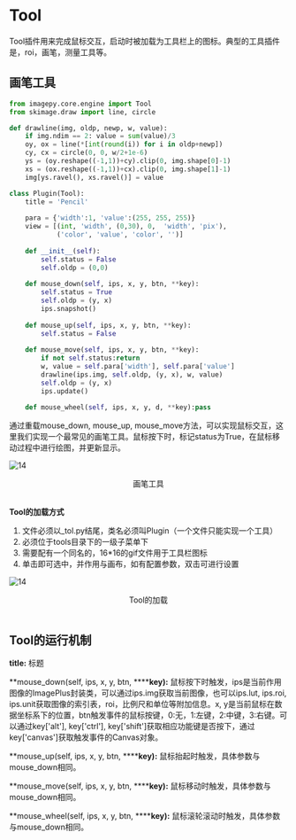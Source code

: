 # <span id = "Tool">Tool</span>

Tool插件用来完成鼠标交互，启动时被加载为工具栏上的图标。典型的工具插件是，roi，画笔，测量工具等。



## <span id = "画笔工具">画笔工具</span>

```python
from imagepy.core.engine import Tool
from skimage.draw import line, circle

def drawline(img, oldp, newp, w, value):
    if img.ndim == 2: value = sum(value)/3
    oy, ox = line(*[int(round(i)) for i in oldp+newp])
    cy, cx = circle(0, 0, w/2+1e-6)
    ys = (oy.reshape((-1,1))+cy).clip(0, img.shape[0]-1)
    xs = (ox.reshape((-1,1))+cx).clip(0, img.shape[1]-1)
    img[ys.ravel(), xs.ravel()] = value

class Plugin(Tool):
    title = 'Pencil'
    
    para = {'width':1, 'value':(255, 255, 255)}
    view = [(int, 'width', (0,30), 0,  'width', 'pix'),
            ('color', 'value', 'color', '')]
    
    def __init__(self):
        self.status = False
        self.oldp = (0,0)
        
    def mouse_down(self, ips, x, y, btn, **key):
        self.status = True
        self.oldp = (y, x)
        ips.snapshot()
    
    def mouse_up(self, ips, x, y, btn, **key):
        self.status = False
    
    def mouse_move(self, ips, x, y, btn, **key):
        if not self.status:return
        w, value = self.para['width'], self.para['value']
        drawline(ips.img, self.oldp, (y, x), w, value)
        self.oldp = (y, x)
        ips.update()
        
    def mouse_wheel(self, ips, x, y, d, **key):pass
```

通过重载mouse_down, mouse_up, mouse_move方法，可以实现鼠标交互，这里我们实现一个最常见的画笔工具。鼠标按下时，标记status为True，在鼠标移动过程中进行绘图，并更新显示。

![14](http://idoc.imagepy.org/demoplugin/24.png)

<div align=center>画笔工具</div><br>


**Tool的加载方式**

1. 文件必须以_tol.py结尾，类名必须叫Plugin（一个文件只能实现一个工具）
2. 必须位于tools目录下的一级子菜单下
3. 需要配有一个同名的，16*16的gif文件用于工具栏图标
4. 单击即可选中，并作用与画布，如有配置参数，双击可进行设置


![14](http://idoc.imagepy.org/demoplugin/25.png)

<div align=center>Tool的加载</div><br>

## <span id = "Tool的运行机制">Tool的运行机制</span>

**title:** 标题

**mouse_down(self, ips, x, y, btn, ******key):** 鼠标按下时触发，ips是当前作用图像的ImagePlus封装类，可以通过ips.img获取当前图像，也可以ips.lut, ips.roi, ips.unit获取图像的索引表，roi，比例尺和单位等附加信息。x, y是当前鼠标在数据坐标系下的位置，btn触发事件的鼠标按键，0:无，1:左键，2:中键，3:右键。可以通过key['alt'], key['ctrl'], key['shift']获取相应功能键是否按下，通过key['canvas']获取触发事件的Canvas对象。

**mouse_up(self, ips, x, y, btn, ******key):** 鼠标抬起时触发，具体参数与mouse_down相同。

**mouse_move(self, ips, x, y, btn, ******key):** 鼠标移动时触发，具体参数与mouse_down相同。

**mouse_wheel(self, ips, x, y, btn, ******key):** 鼠标滚轮滚动时触发，具体参数与mouse_down相同。


